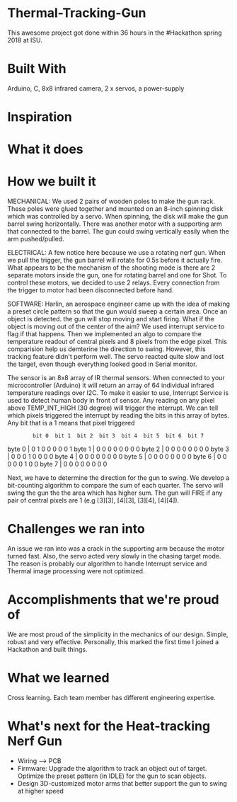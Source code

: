# Thermal-Tracking-Gun
This awesome project got done within 36 hours in the #Hackathon spring 2018 at ISU.

# Built With
Arduino, C, 8x8 infrared camera, 2 x servos, a power-supply

# Inspiration

# What it does

# How we built it
MECHANICAL: We used 2 pairs of wooden poles to make the gun rack. These poles were glued together and mounted on an 8-inch spinning disk which was controlled by a servo. When spinning, the disk will make the gun barrel swing horizontally. There was another motor with a supporting arm that connected to the barrel. The gun could swing vertically easily when the arm pushed/pulled.

ELECTRICAL: A few notice here because we use a rotating nerf gun. When we pull the trigger, the gun barrel will rotate for 0.5s before it actually fire. What appears to be the mechanism of the shooting mode is there are 2 separate motors inside the gun, one for rotating barrel and one for Shot. To control these motors, we decided to use 2 relays. Every connection from the trigger to motor had been disconnected before hand.

SOFTWARE: 
Harlin, an aerospace engineer came up with the idea of making a preset circle pattern so that the gun would sweep a certain area. Once an object is detected. the gun will stop moving and start firing. What if the object is moving out of the center of the aim? We used interrupt service to flag if that happens. Then we implemented an algo to compare the temperature readout of central pixels and 8 pixels from the edge pixel. This comparision help us demterine the direction to swing. However, this tracking feature didn't perform well. The servo reacted quite slow and lost the target, even though everything looked good in Serial monitor.

The sensor is an 8x8 array of IR thermal sensors. When connected to your microcontroller (Arduino) it will return an array of 64 individual infrared temperature readings over I2C. To make it easier to use, Interrupt Service is used to detect human body in front of sensor. Any reading on any pixel above TEMP_INT_HIGH (30 degree) will trigger the interrupt. We can tell which pixels triggered the interrupt by reading the bits in this array of bytes. Any bit that is a 1 means that pixel triggered

     		bit 0  bit 1  bit 2  bit 3  bit 4  bit 5  bit 6  bit 7
byte 0 |  0      1      0      0      0      0      0      1
byte 1 |  0      0      0      0      0      0      0      0
byte 2 |  0      0      0      0      0      0      0      0
byte 3 |  0      0      0      1      0      0      0      0
byte 4 |  0      0      0      0      0      0      0      0
byte 5 |  0      0      0      0      0      0      0      0
byte 6 |  0      0      0      0      0      1      0      0
byte 7 |  0      0      0      0      0      0      0      0

Next, we have to determine the direction for the gun to swing. We develop a bit-counting algorithm to compare the sum of each quarter. The servo will swing the gun the the area which has higher sum. The gun will FIRE if any pair of central pixels are 1 (e.g [3][3], [4][3], [3][4], [4][4]).

# Challenges we ran into
An issue we ran into was a crack in the supporting arm because the motor turned fast. Also, the servo acted very slowly in the chasing target mode. The reason is probably our algorithm to handle Interrupt service and Thermal image processing were not optimized.

# Accomplishments that we're proud of
We are most proud of the simplicity in the mechanics of our design. Simple, robust and very effective. 
Personally, this marked the first time I joined a Hackathon and built things. 

# What we learned
Cross learning. Each team member has different engineering expertise. 

# What's next for the Heat-tracking Nerf Gun
- Wiring --> PCB
- Firmware: Upgrade the algorithm to track an object out of target. Optimize the preset pattern (in IDLE) for the gun to scan objects.
- Design 3D-customized motor arms that better support the gun to swing at higher speed
